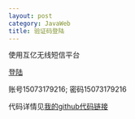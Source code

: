 ```yaml
---
layout: post
category: JavaWeb
title: 验证码登陆
---
```


使用互亿无线短信平台

[登陆](http://user.ihuyi.com/login.html)

账号15073179216; 密码15073179216

代码详情见[我的github代码链接](https://github.com/mafulong/homepage)